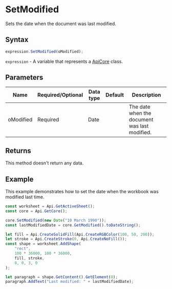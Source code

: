 # SetModified

Sets the date when the document was last modified.

## Syntax

```javascript
expression.SetModified(oModified);
```

`expression` - A variable that represents a [ApiCore](../ApiCore.md) class.

## Parameters

| **Name** | **Required/Optional** | **Data type** | **Default** | **Description** |
| ------------- | ------------- | ------------- | ------------- | ------------- |
| oModified | Required | Date |  | The date when the document was last modified. |

## Returns

This method doesn't return any data.

## Example

This example demonstrates how to set the date when the workbook was modified last time.

```javascript editor-xlsx
const worksheet = Api.GetActiveSheet();
const core = Api.GetCore();

core.SetModified(new Date("10 March 1990"));
const lastModifiedDate = core.GetModified().toDateString();

let fill = Api.CreateSolidFill(Api.CreateRGBColor(100, 50, 200));
let stroke = Api.CreateStroke(0, Api.CreateNoFill());
const shape = worksheet.AddShape(
	"rect",
	100 * 36000, 100 * 36000,
	fill, stroke,
	0, 0, 3, 0
);

let paragraph = shape.GetContent().GetElement(0);
paragraph.AddText("Last modified: " + lastModifiedDate);

```
